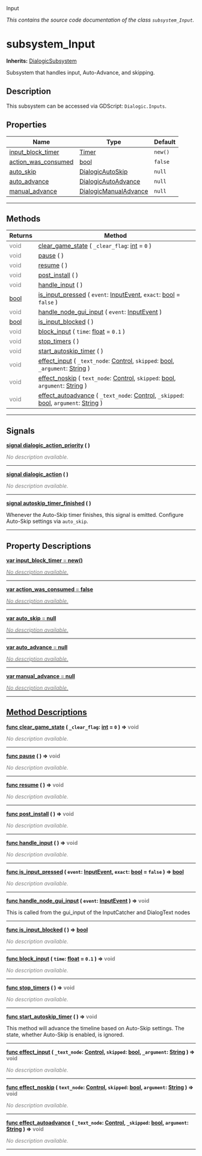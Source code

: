 
<div class="header-banner purple">
<div class="header-label purple">Input</div>
</div>

*This contains the source code documentation of the class `subsystem_Input`.*
        
# subsystem_Input
**Inherits:** [DialogicSubsystem](class_dialogicsubsystem.md)

Subsystem that handles input, Auto-Advance, and skipping.
## Description
This subsystem can be accessed via GDScript: `Dialogic.Inputs`.

## Properties
Name | Type | Default 
--- | --- | --- 
[<span class="hljs-title">input_block_timer</span>](#property-input_block_timer) | [Timer](https://docs.godotengine.org/en/latest/classes/class_timer.html#class-timer) |  `new()` 
[<span class="hljs-title">action_was_consumed</span>](#property-action_was_consumed) | [bool](https://docs.godotengine.org/en/latest/classes/class_bool.html#class-bool) |  `false` 
[<span class="hljs-title">auto_skip</span>](#property-auto_skip) | [DialogicAutoSkip](class_dialogicautoskip.md) |  `null` 
[<span class="hljs-title">auto_advance</span>](#property-auto_advance) | [DialogicAutoAdvance](class_dialogicautoadvance.md) |  `null` 
[<span class="hljs-title">manual_advance</span>](#property-manual_advance) | [DialogicManualAdvance](class_dialogicmanualadvance.md) |  `null` 
--- 

## Methods
Returns | Method 
--- | --- 
<span style = "color: gray">void</span> | [<span class="hljs-title">clear_game_state</span>](#method-clear_game_state) ( `_clear_flag`: [int](https://docs.godotengine.org/en/latest/classes/class_int.html#class-int) = `0` ) 
<span style = "color: gray">void</span> | [<span class="hljs-title">pause</span>](#method-pause) ( ) 
<span style = "color: gray">void</span> | [<span class="hljs-title">resume</span>](#method-resume) ( ) 
<span style = "color: gray">void</span> | [<span class="hljs-title">post_install</span>](#method-post_install) ( ) 
<span style = "color: gray">void</span> | [<span class="hljs-title">handle_input</span>](#method-handle_input) ( ) 
<span class="hljs-attribute">[bool](https://docs.godotengine.org/en/latest/classes/class_bool.html#class-bool)</span> | [<span class="hljs-title">is_input_pressed</span>](#method-is_input_pressed) ( `event`: [InputEvent](https://docs.godotengine.org/en/latest/classes/class_inputevent.html#class-inputevent), `exact`: [bool](https://docs.godotengine.org/en/latest/classes/class_bool.html#class-bool) = `false` ) 
<span style = "color: gray">void</span> | [<span class="hljs-title">handle_node_gui_input</span>](#method-handle_node_gui_input) ( `event`: [InputEvent](https://docs.godotengine.org/en/latest/classes/class_inputevent.html#class-inputevent) ) 
<span class="hljs-attribute">[bool](https://docs.godotengine.org/en/latest/classes/class_bool.html#class-bool)</span> | [<span class="hljs-title">is_input_blocked</span>](#method-is_input_blocked) ( ) 
<span style = "color: gray">void</span> | [<span class="hljs-title">block_input</span>](#method-block_input) ( `time`: [float](https://docs.godotengine.org/en/latest/classes/class_float.html#class-float) = `0.1` ) 
<span style = "color: gray">void</span> | [<span class="hljs-title">stop_timers</span>](#method-stop_timers) ( ) 
<span style = "color: gray">void</span> | [<span class="hljs-title">start_autoskip_timer</span>](#method-start_autoskip_timer) ( ) 
<span style = "color: gray">void</span> | [<span class="hljs-title">effect_input</span>](#method-effect_input) ( `_text_node`: [Control](https://docs.godotengine.org/en/latest/classes/class_control.html#class-control), `skipped`: [bool](https://docs.godotengine.org/en/latest/classes/class_bool.html#class-bool), `_argument`: [String](https://docs.godotengine.org/en/latest/classes/class_string.html#class-string) ) 
<span style = "color: gray">void</span> | [<span class="hljs-title">effect_noskip</span>](#method-effect_noskip) ( `text_node`: [Control](https://docs.godotengine.org/en/latest/classes/class_control.html#class-control), `skipped`: [bool](https://docs.godotengine.org/en/latest/classes/class_bool.html#class-bool), `argument`: [String](https://docs.godotengine.org/en/latest/classes/class_string.html#class-string) ) 
<span style = "color: gray">void</span> | [<span class="hljs-title">effect_autoadvance</span>](#method-effect_autoadvance) ( `_text_node`: [Control](https://docs.godotengine.org/en/latest/classes/class_control.html#class-control), `_skipped`: [bool](https://docs.godotengine.org/en/latest/classes/class_bool.html#class-bool), `argument`: [String](https://docs.godotengine.org/en/latest/classes/class_string.html#class-string) ) 
--- 

## Signals


<a class="header" id="signal-dialogic_action_priority" href="#signal-dialogic_action_priority">**<span class="hljs-attribute">signal</span> [<span class="hljs-title">dialogic_action_priority</span>](#signal-dialogic_action_priority) ( )** </a>



 <span style = "color: gray">*No description available.*</span> 

---



<a class="header" id="signal-dialogic_action" href="#signal-dialogic_action">**<span class="hljs-attribute">signal</span> [<span class="hljs-title">dialogic_action</span>](#signal-dialogic_action) ( )** </a>



 <span style = "color: gray">*No description available.*</span> 

---



<a class="header" id="signal-autoskip_timer_finished" href="#signal-autoskip_timer_finished">**<span class="hljs-attribute">signal</span> [<span class="hljs-title">autoskip_timer_finished</span>](#signal-autoskip_timer_finished) ( )** </a>



 Whenever the Auto-Skip timer finishes, this signal is emitted. Configure Auto-Skip settings via `auto_skip`. 

---

## Property Descriptions



<a class="header" id="property-input_block_timer" href="#property-input_block_timer">**<span class="hljs-attribute">var</span> <span class="hljs-title">input_block_timer</span> <span style = "color: gray"> = </span> new()** 



 <span style = "color: gray">*No description available.*</span> 

---



<a class="header" id="property-action_was_consumed" href="#property-action_was_consumed">**<span class="hljs-attribute">var</span> <span class="hljs-title">action_was_consumed</span> <span style = "color: gray"> = </span> false** 



 <span style = "color: gray">*No description available.*</span> 

---



<a class="header" id="property-auto_skip" href="#property-auto_skip">**<span class="hljs-attribute">var</span> <span class="hljs-title">auto_skip</span> <span style = "color: gray"> = </span> null** 



 <span style = "color: gray">*No description available.*</span> 

---



<a class="header" id="property-auto_advance" href="#property-auto_advance">**<span class="hljs-attribute">var</span> <span class="hljs-title">auto_advance</span> <span style = "color: gray"> = </span> null** 



 <span style = "color: gray">*No description available.*</span> 

---



<a class="header" id="property-manual_advance" href="#property-manual_advance">**<span class="hljs-attribute">var</span> <span class="hljs-title">manual_advance</span> <span style = "color: gray"> = </span> null** 



 <span style = "color: gray">*No description available.*</span> 

---

## Method Descriptions



<a class="header" id="method-clear_game_state" href="#method-clear_game_state">**<span class="hljs-attribute">func</span> [<span class="hljs-title">clear_game_state</span>](#method-clear_game_state) ( `_clear_flag`: [int](https://docs.godotengine.org/en/latest/classes/class_int.html#class-int) = `0` )</a>  ⇒ <span style = "color: gray">void</span>** 



 <span style = "color: gray">*No description available.*</span> 

---



<a class="header" id="method-pause" href="#method-pause">**<span class="hljs-attribute">func</span> [<span class="hljs-title">pause</span>](#method-pause) ( )</a>  ⇒ <span style = "color: gray">void</span>** 



 <span style = "color: gray">*No description available.*</span> 

---



<a class="header" id="method-resume" href="#method-resume">**<span class="hljs-attribute">func</span> [<span class="hljs-title">resume</span>](#method-resume) ( )</a>  ⇒ <span style = "color: gray">void</span>** 



 <span style = "color: gray">*No description available.*</span> 

---



<a class="header" id="method-post_install" href="#method-post_install">**<span class="hljs-attribute">func</span> [<span class="hljs-title">post_install</span>](#method-post_install) ( )</a>  ⇒ <span style = "color: gray">void</span>** 



 <span style = "color: gray">*No description available.*</span> 

---



<a class="header" id="method-handle_input" href="#method-handle_input">**<span class="hljs-attribute">func</span> [<span class="hljs-title">handle_input</span>](#method-handle_input) ( )</a>  ⇒ <span style = "color: gray">void</span>** 



 <span style = "color: gray">*No description available.*</span> 

---



<a class="header" id="method-is_input_pressed" href="#method-is_input_pressed">**<span class="hljs-attribute">func</span> [<span class="hljs-title">is_input_pressed</span>](#method-is_input_pressed) ( `event`: [InputEvent](https://docs.godotengine.org/en/latest/classes/class_inputevent.html#class-inputevent), `exact`: [bool](https://docs.godotengine.org/en/latest/classes/class_bool.html#class-bool) = `false` )</a>  ⇒ <span class="hljs-attribute">[bool](https://docs.godotengine.org/en/latest/classes/class_bool.html#class-bool)</span>** 



 <span style = "color: gray">*No description available.*</span> 

---



<a class="header" id="method-handle_node_gui_input" href="#method-handle_node_gui_input">**<span class="hljs-attribute">func</span> [<span class="hljs-title">handle_node_gui_input</span>](#method-handle_node_gui_input) ( `event`: [InputEvent](https://docs.godotengine.org/en/latest/classes/class_inputevent.html#class-inputevent) )</a>  ⇒ <span style = "color: gray">void</span>** 



This is called from the gui_input of the InputCatcher and DialogText nodes

---



<a class="header" id="method-is_input_blocked" href="#method-is_input_blocked">**<span class="hljs-attribute">func</span> [<span class="hljs-title">is_input_blocked</span>](#method-is_input_blocked) ( )</a>  ⇒ <span class="hljs-attribute">[bool](https://docs.godotengine.org/en/latest/classes/class_bool.html#class-bool)</span>** 



 <span style = "color: gray">*No description available.*</span> 

---



<a class="header" id="method-block_input" href="#method-block_input">**<span class="hljs-attribute">func</span> [<span class="hljs-title">block_input</span>](#method-block_input) ( `time`: [float](https://docs.godotengine.org/en/latest/classes/class_float.html#class-float) = `0.1` )</a>  ⇒ <span style = "color: gray">void</span>** 



 <span style = "color: gray">*No description available.*</span> 

---



<a class="header" id="method-stop_timers" href="#method-stop_timers">**<span class="hljs-attribute">func</span> [<span class="hljs-title">stop_timers</span>](#method-stop_timers) ( )</a>  ⇒ <span style = "color: gray">void</span>** 



 <span style = "color: gray">*No description available.*</span> 

---



<a class="header" id="method-start_autoskip_timer" href="#method-start_autoskip_timer">**<span class="hljs-attribute">func</span> [<span class="hljs-title">start_autoskip_timer</span>](#method-start_autoskip_timer) ( )</a>  ⇒ <span style = "color: gray">void</span>** 



This method will advance the timeline based on Auto-Skip settings. The state, whether Auto-Skip is enabled, is ignored.

---



<a class="header" id="method-effect_input" href="#method-effect_input">**<span class="hljs-attribute">func</span> [<span class="hljs-title">effect_input</span>](#method-effect_input) ( `_text_node`: [Control](https://docs.godotengine.org/en/latest/classes/class_control.html#class-control), `skipped`: [bool](https://docs.godotengine.org/en/latest/classes/class_bool.html#class-bool), `_argument`: [String](https://docs.godotengine.org/en/latest/classes/class_string.html#class-string) )</a>  ⇒ <span style = "color: gray">void</span>** 



 <span style = "color: gray">*No description available.*</span> 

---



<a class="header" id="method-effect_noskip" href="#method-effect_noskip">**<span class="hljs-attribute">func</span> [<span class="hljs-title">effect_noskip</span>](#method-effect_noskip) ( `text_node`: [Control](https://docs.godotengine.org/en/latest/classes/class_control.html#class-control), `skipped`: [bool](https://docs.godotengine.org/en/latest/classes/class_bool.html#class-bool), `argument`: [String](https://docs.godotengine.org/en/latest/classes/class_string.html#class-string) )</a>  ⇒ <span style = "color: gray">void</span>** 



 <span style = "color: gray">*No description available.*</span> 

---



<a class="header" id="method-effect_autoadvance" href="#method-effect_autoadvance">**<span class="hljs-attribute">func</span> [<span class="hljs-title">effect_autoadvance</span>](#method-effect_autoadvance) ( `_text_node`: [Control](https://docs.godotengine.org/en/latest/classes/class_control.html#class-control), `_skipped`: [bool](https://docs.godotengine.org/en/latest/classes/class_bool.html#class-bool), `argument`: [String](https://docs.godotengine.org/en/latest/classes/class_string.html#class-string) )</a>  ⇒ <span style = "color: gray">void</span>** 



 <span style = "color: gray">*No description available.*</span> 

---

